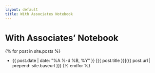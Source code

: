 ```yaml
---
layout: default
title: With Associates Notebook
---
```


# With Associates’ Notebook

{% for post in site.posts %}
- {{ post.date | date: "%A %-d %B, %Y" }}
  [{{ post.title }}]({{ post.url | prepend: site.baseurl }})
{% endfor %}
